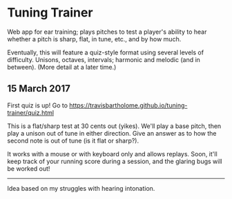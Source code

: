 # Tuning Trainer

Web app for ear training; plays pitches to test a player's ability to hear whether
a pitch is sharp, flat, in tune, etc., and by how much.

Eventually, this will feature a quiz-style format using several levels of
difficulty. Unisons, octaves, intervals; harmonic and melodic (and in between).
(More detail at a later time.)

## 15 March 2017

First quiz is up! Go to https://travisbartholome.github.io/tuning-trainer/quiz.html

This is a flat/sharp test at 30 cents out (yikes).
We'll play a base pitch, then play a unison out of tune in either direction.
Give an answer as to how the second note is out of tune (is it flat or sharp?).

It works with a mouse or with keyboard only and allows replays.
Soon, it'll keep track of your running score during a session,
and the glaring bugs will be worked out!

-----

Idea based on my struggles with hearing intonation.
